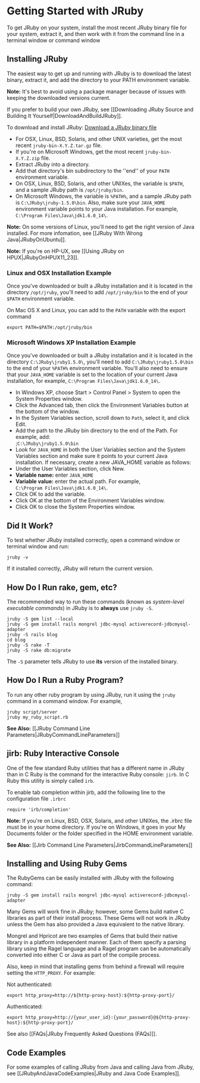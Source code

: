 Getting Started with JRuby
==========================

To get JRuby on your system, install the most recent JRuby binary file for your system, extract it, and then work with it from the command line in a terminal window or command window

Installing JRuby
----------------
The easiest way to get up and running with JRuby is to download the latest binary, extract it, and add the directory to your PATH environment variable.

**Note:** It's best to avoid using a package manager because of issues with keeping the downloaded versions current.

If you prefer to build your own JRuby, see [[Downloading JRuby Source and Building It Yourself|DownloadAndBuildJRuby]].

To download and install JRuby: [Download a JRuby binary file](http://jruby.org/download) 

* For OSX, Linux, BSD, Solaris, and other UNIX varieties, get the most recent `jruby-bin-X.Y.Z.tar.gz` file.
* If you're on Microsoft Windows, get the most recent `jruby-bin-X.Y.Z.zip` file.
* Extract JRuby into a directory.
* Add that directory's bin subdirectory to the ''end'' of your `PATH` environment variable.
* On OSX, Linux, BSD, Solaris, and other UNIXes, the variable is `$PATH`, and a sample JRuby path is `/opt/jruby/bin`.
* On Microsoft Windows, the variable is `%PATH%`, and a sample JRuby path is `C:\JRuby\jruby-1.5.0\bin`. Also, make sure your `JAVA_HOME` environment variable points to your Java installation. For example, `C:\Program Files\Java\jdk1.6.0_14\`.

**Note:** On some versions of Linux, you'll need to get the right version of Java installed. For more infomation, see [[JRuby With Wrong Java|JRubyOnUbuntu]].

**Note:** If you're on HP-UX, see [[Using JRuby on HPUX|JRubyOnHPUX11_23]].

### Linux and OSX Installation Example
Once you've downloaded or built a JRuby installation and it is located in the directory `/opt/jruby`, you'll need to add `/opt/jruby/bin` to the end of your `$PATH` environment variable.

On Mac OS X and Linux, you can add to the `PATH` variable with the export command

    export PATH=$PATH:/opt/jruby/bin

### Microsoft Windows XP Installation Example
Once you've downloaded or built a JRuby installation and it is located in the directory `C:\JRuby\jruby1.5.0\`, you'll need to add `C:\JRuby\jruby1.5.0\bin` to the end of your `%PATH%` environment variable. You'll also need to ensure that your `JAVA_HOME` variable is set to the location of your current Java installation, for example, `C:\Program Files\Java\jdk1.6.0_14\`.

* In Windows XP, choose Start > Control Panel > System to open the System Properties window.
* Click the Advanced tab, then click the Environment Variables button at the bottom of the window.
* In the System Variables section, scroll down to `Path`, select it, and click Edit.
* Add the path to the JRuby bin directory to the end of the Path. For example, add:<br/>;`C:\JRuby\jruby1.5.0\bin`
* Look for `JAVA_HOME` in both the User Variables section and the System Variables section and make sure it points to your current Java installation. If necessary, create a new JAVA_HOME variable as follows:
* Under the User Variables section, click New.
* **Variable name:** enter `JAVA_HOME`
* **Variable value:** enter the actual path. For example, <br/> `C:\Program Files\Java\jdk1.6.0_14\`.
* Click OK to add the variable.
* Click OK at the bottom of the Environment Variables window.
* Click OK to close the System Properties window.

Did It Work?
-----------
To test whether JRuby installed correctly, open a command window or terminal window and run:

    jruby -v

If it installed correctly, JRuby will return the current version.

How Do I Run rake, gem, etc?
----------------------------
The recommended way to run these commands (known as _system-level executable commands_) in JRuby is to **always** use `jruby -S`.

    jruby -S gem list --local
    jruby -S gem install rails mongrel jdbc-mysql activerecord-jdbcmysql-adapter
    jruby -S rails blog
    cd blog
    jruby -S rake -T
    jruby -S rake db:migrate

The `-S` parameter tells JRuby to use **its** version of the installed binary.

How Do I Run a Ruby Program?
----------------------------
To run any other ruby program by using JRuby, run it using the `jruby` command in a command window. For example,

    jruby script/server
    jruby my_ruby_script.rb

**See Also:** [[JRuby Command Line Parameters|JRubyCommandLineParameters]]

jirb: Ruby Interactive Console
-----------------------------
One of the few standard Ruby utilities that has a different name in JRuby than in C Ruby is the command for the interactive Ruby console: `jirb`. In C Ruby this utility is simply called `irb`.

To enable tab completion within jirb, add the following line to the configuration file `.irbrc`

    require 'irb/completion'

**Note:** If you're on Linux, BSD, OSX, Solaris, and other UNIXes, the .irbrc file must be in your home directory. If you're on Windows, it goes in your My Documents folder or the folder specified in the HOME environment variable.

**See Also:** [[Jirb Command Line Parameters|JirbCommandLineParameters]]

Installing and Using Ruby Gems
------------------------------
The RubyGems can be easily installed with JRuby with the following command:

    jruby -S gem install rails mongrel jdbc-mysql activerecord-jdbcmysql-adapter

Many Gems will work fine in JRuby; however, some Gems build native C libraries as part of their install process. These Gems will not work in JRuby unless the Gem has also provided a Java equivalent to the native library. 

Mongrel and Hpricot are two examples of Gems that build their native library in a platform independent manner. Each of them specify a parsing library using the Ragel language and a Ragel program can be automatically converted into either C or Java as part of the compile process.

Also, keep in mind that installing gems from behind a firewall will require setting the `HTTP_PROXY`. For example:

Not authenticated:

    export http_proxy=http://${http-proxy-host}:${http-proxy-port}/

Authenticated:

    export http_proxy=http://{your_user_id}:{your_password}@${http-proxy-host}:${http-proxy-port}/

See also [[FAQs|JRuby Frequently Asked Questions (FAQs)]].

Code Examples
-------------
For some examples of calling JRuby from Java and calling Java from JRuby, see [[JRubyAndJavaCodeExamples|JRuby and Java Code Examples]].
